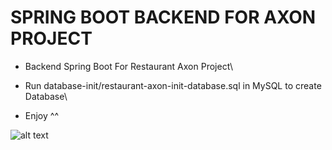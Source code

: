 # SPRING BOOT BACKEND FOR AXON PROJECT

- Backend Spring Boot For Restaurant Axon Project\

- Run database-init/restaurant-axon-init-database.sql in MySQL to create Database\

- Enjoy ^^

![alt text](https://i.pinimg.com/736x/d3/40/89/d34089b4ae66bc76365f061d6c1b3079.jpg)
